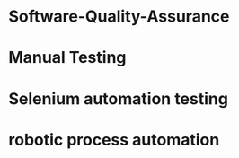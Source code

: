 # Software-Quality-Assurance


# Manual Testing
# Selenium automation testing
# robotic process automation 
